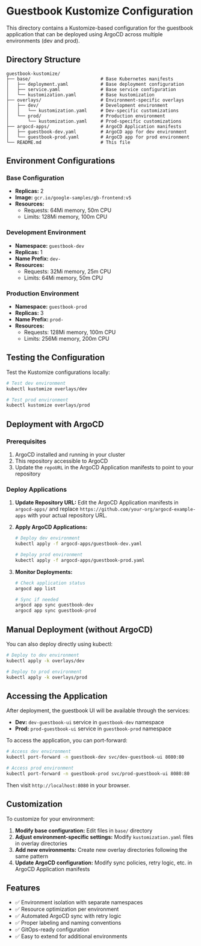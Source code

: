 # Guestbook Kustomize Configuration

This directory contains a Kustomize-based configuration for the guestbook application that can be deployed using ArgoCD across multiple environments (dev and prod).

## Directory Structure

```
guestbook-kustomize/
├── base/                          # Base Kubernetes manifests
│   ├── deployment.yaml            # Base deployment configuration
│   ├── service.yaml               # Base service configuration
│   └── kustomization.yaml         # Base kustomization
├── overlays/                      # Environment-specific overlays
│   ├── dev/                       # Development environment
│   │   └── kustomization.yaml     # Dev-specific customizations
│   └── prod/                      # Production environment
│       └── kustomization.yaml     # Prod-specific customizations
├── argocd-apps/                   # ArgoCD Application manifests
│   ├── guestbook-dev.yaml         # ArgoCD app for dev environment
│   └── guestbook-prod.yaml        # ArgoCD app for prod environment
└── README.md                      # This file
```

## Environment Configurations

### Base Configuration
- **Replicas:** 2
- **Image:** `gcr.io/google-samples/gb-frontend:v5`
- **Resources:** 
  - Requests: 64Mi memory, 50m CPU
  - Limits: 128Mi memory, 100m CPU

### Development Environment
- **Namespace:** `guestbook-dev`
- **Replicas:** 1
- **Name Prefix:** `dev-`
- **Resources:**
  - Requests: 32Mi memory, 25m CPU
  - Limits: 64Mi memory, 50m CPU

### Production Environment
- **Namespace:** `guestbook-prod`
- **Replicas:** 3
- **Name Prefix:** `prod-`
- **Resources:**
  - Requests: 128Mi memory, 100m CPU
  - Limits: 256Mi memory, 200m CPU

## Testing the Configuration

Test the Kustomize configurations locally:

```bash
# Test dev environment
kubectl kustomize overlays/dev

# Test prod environment
kubectl kustomize overlays/prod
```

## Deployment with ArgoCD

### Prerequisites
1. ArgoCD installed and running in your cluster
2. This repository accessible to ArgoCD
3. Update the `repoURL` in the ArgoCD Application manifests to point to your repository

### Deploy Applications

1. **Update Repository URL:**
   Edit the ArgoCD Application manifests in `argocd-apps/` and replace `https://github.com/your-org/argocd-example-apps` with your actual repository URL.

2. **Apply ArgoCD Applications:**
   ```bash
   # Deploy dev environment
   kubectl apply -f argocd-apps/guestbook-dev.yaml
   
   # Deploy prod environment
   kubectl apply -f argocd-apps/guestbook-prod.yaml
   ```

3. **Monitor Deployments:**
   ```bash
   # Check application status
   argocd app list
   
   # Sync if needed
   argocd app sync guestbook-dev
   argocd app sync guestbook-prod
   ```

## Manual Deployment (without ArgoCD)

You can also deploy directly using kubectl:

```bash
# Deploy to dev environment
kubectl apply -k overlays/dev

# Deploy to prod environment
kubectl apply -k overlays/prod
```

## Accessing the Application

After deployment, the guestbook UI will be available through the services:

- **Dev:** `dev-guestbook-ui` service in `guestbook-dev` namespace
- **Prod:** `prod-guestbook-ui` service in `guestbook-prod` namespace

To access the application, you can port-forward:

```bash
# Access dev environment
kubectl port-forward -n guestbook-dev svc/dev-guestbook-ui 8080:80

# Access prod environment
kubectl port-forward -n guestbook-prod svc/prod-guestbook-ui 8080:80
```

Then visit `http://localhost:8080` in your browser.

## Customization

To customize for your environment:

1. **Modify base configuration:** Edit files in `base/` directory
2. **Adjust environment-specific settings:** Modify `kustomization.yaml` files in overlay directories
3. **Add new environments:** Create new overlay directories following the same pattern
4. **Update ArgoCD configuration:** Modify sync policies, retry logic, etc. in ArgoCD Application manifests

## Features

- ✅ Environment isolation with separate namespaces
- ✅ Resource optimization per environment
- ✅ Automated ArgoCD sync with retry logic
- ✅ Proper labeling and naming conventions
- ✅ GitOps-ready configuration
- ✅ Easy to extend for additional environments 